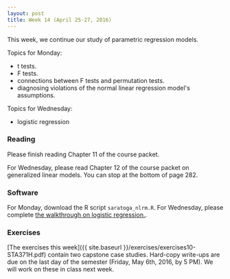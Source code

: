```yaml
---
layout: post
title: Week 14 (April 25-27, 2016)
---
```


This week, we continue our study of parametric regression models.  

Topics for Monday:   
- t tests.  
- F tests.  
- connections between F tests and permutation tests.  
- diagnosing violations of the normal linear regression model's assumptions.  

Topics for Wednesday:  
- logistic regression     


### Reading

Please finish reading Chapter 11 of the course packet.

For Wednesday, please read Chapter 12 of the course packet on generalized linear models.  You can stop at the bottom of page 282.  

### Software

For Monday, download the R script `saratoga_nlrm.R`.  For Wednesday, please complete [the walkthrough on logistic regression.](http://jgscott.github.io/teaching/r/bballbets/bballbets.html).  


### Exercises

[The exercises this week]({{ site.baseurl }}/exercises/exercises10-STA371H.pdf) contain two capstone case studies.  Hard-copy write-ups are due on the last day of the semester (Friday, May 6th, 2016, by 5 PM).  We will work on these in class next week.  

